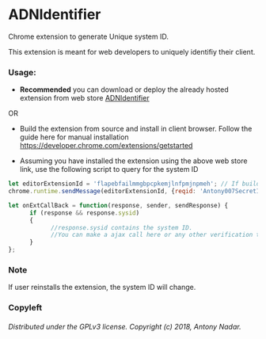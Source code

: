 # ADNIdentifier
Chrome extension to generate Unique system ID.

This extension is meant for web developers to uniquely identifiy their client.

### Usage:
- **Recommended** you can download or deploy the already hosted extension from web store [ADNIdentifier](https://chrome.google.com/webstore/detail/identifier/flapebfailmmgbpcpkemjlnfpmjnpmeh)

OR

- Build the extension from source and install in client browser. Follow the guide here for manual installation https://developer.chrome.com/extensions/getstarted

- Assuming you have installed the extension using the above web store link, use the following script to query for the system ID

```javascript
let editorExtensionId = 'flapebfailmmgbpcpkemjlnfpmjnpmeh'; // If building yourself, use your extension ID provided to you by google webstore
chrome.runtime.sendMessage(editorExtensionId, {reqid: 'Antony007SecretID'}, onExtCallBack.bind(this));

let onExtCallBack = function(response, sender, sendResponse) {
      if (response && response.sysid) 
      {
            //response.sysid contains the system ID.
            //You can make a ajax call here or any other verification to verify if this system ID is allowed to use your application
      }
};
```

### Note
If user reinstalls the extension, the system ID will change.

### Copyleft
###### Distributed under the GPLv3 license. Copyright (c) 2018, Antony Nadar.
